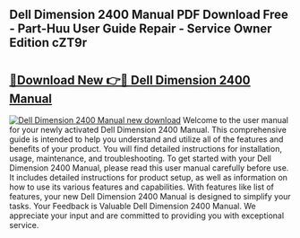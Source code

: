 ## Dell Dimension 2400 Manual PDF Download Free - Part-Huu User Guide Repair - Service Owner Edition cZT9r

# <h2><a href="http://cf17357.oget.top/?id=Dell+Dimension+2400+Manual">🔗Download New 👉🔴 Dell Dimension 2400 Manual</a></h2>

[![Dell Dimension 2400 Manual new download](https://i.imgur.com/5g1atiW.png)](http://cf17357.oget.top/?id=Dell+Dimension+2400+Manual)
Welcome to the user manual for your newly activated Dell Dimension 2400 Manual. This comprehensive guide is intended to help you understand and utilize all of the features and benefits of your product. You will find detailed instructions for installation, usage, maintenance, and troubleshooting. To get started with your Dell Dimension 2400 Manual, please read this user manual carefully before use. It includes detailed instructions for product setup, as well as information on how to use its various features and capabilities. With features like list of features, your new Dell Dimension 2400 Manual is designed to simplify your tasks. Your Feedback is Valuable Dell Dimension 2400 Manual. We appreciate your input and are committed to providing you with exceptional service.

